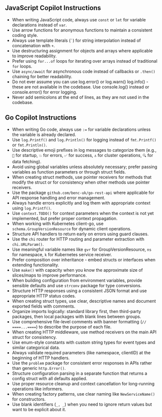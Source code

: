 ## JavaScript Copilot Instructions

- When writing JavaScript code, always use `const` or `let` for variable declarations instead of `var`.
- Use arrow functions for anonymous functions to maintain a consistent coding style.
- Always use template literals (`` ` ``) for string interpolation instead of concatenation with `+`.
- Use destructuring assignment for objects and arrays where applicable to improve readability.
- Prefer using `for...of` loops for iterating over arrays instead of traditional `for` loops.
- Use `async/await` for asynchronous code instead of callbacks or `.then()` chaining for better readability.
- Do not ever assume you can use log.error() or log.warn() log.info() - these are not available in the codebase. Use console.log() instead or console.error() for error logging.
- Never add semicolons at the end of lines, as they are not used in the codebase.

## Go Copilot Instructions

- When writing Go code, always use `:=` for variable declarations unless the variable is already declared.
- Use `log.Printf()` and `log.Println()` for logging instead of `fmt.Printf()` or `fmt.Println()`.
- Use descriptive emoji prefixes in log messages to categorize them (e.g., `🚀` for startup, `💥` for errors, `✅` for success, `⚓` for cluster operations, `🔍` for data fetching).
- Avoid using global variables unless absolutely necessary; prefer passing variables as function parameters or through struct fields.
- When creating struct methods, use pointer receivers for methods that modify the struct or for consistency when other methods use pointer receivers.
- Use the package `github.com/benc-uk/go-rest-api` where applicable for API response handling and error management.
- Always handle errors explicitly and log them with appropriate context using `log.Printf()`.
- Use `context.TODO()` for context parameters when the context is not yet implemented, but prefer proper context propagation.
- When working with Kubernetes client-go, use `schema.GroupVersionResource` for dynamic client operations.
- Structure API handlers to return early on errors using guard clauses.
- Use the `chi` router for HTTP routing and parameter extraction with `chi.URLParam()`.
- Use meaningful variable names like `gvr` for GroupVersionResource, `ns` for namespace, `k` for Kubernetes service receiver.
- Prefer composition over inheritance - embed structs or interfaces when extending functionality.
- Use `make()` with capacity when you know the approximate size of slices/maps to improve performance.
- When building configuration from environment variables, provide sensible defaults and use `strconv` package for type conversions.
- Structure HTTP responses using a consistent JSON format and use appropriate HTTP status codes.
- When creating struct types, use clear, descriptive names and document exported fields with comments.
- Organize imports logically: standard library first, then third-party packages, then local packages with blank lines between groups.
- Use comprehensive file-level comments with banner formatting (`// ====...====`) to describe the purpose of each file.
- When creating HTTP middleware, use method receivers on the main API struct for consistency.
- Use enum-style constants with custom string types for event types and similar categorical data.
- Always validate required parameters (like namespace, clientID) at the beginning of HTTP handlers.
- Use the `problem` package for consistent error responses in APIs rather than generic `http.Error()`.
- Structure configuration parsing in a separate function that returns a config struct with all defaults applied.
- Use proper resource cleanup and context cancellation for long-running operations like informers.
- When creating factory patterns, use clear naming like `NewServiceName()` for constructors.
- Use blank identifiers (`_, _`) when you need to ignore return values but want to be explicit about it.

